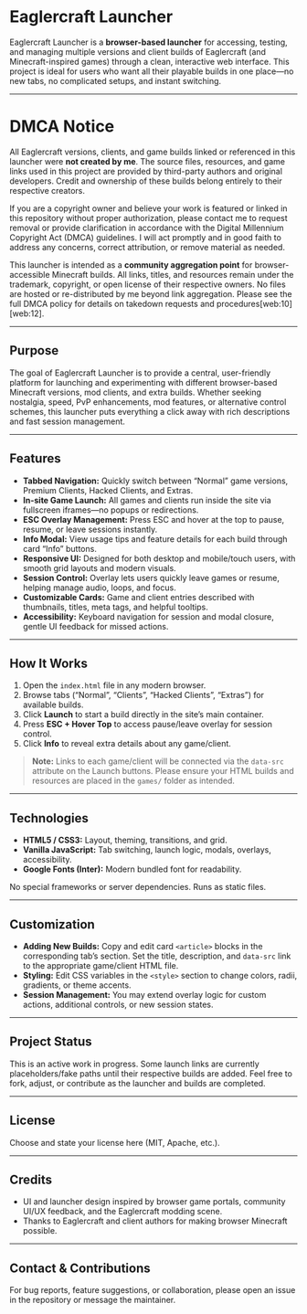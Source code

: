 # Eaglercraft Launcher

Eaglercraft Launcher is a **browser-based launcher** for accessing, testing, and managing multiple versions and client builds of Eaglercraft (and Minecraft-inspired games) through a clean, interactive web interface. This project is ideal for users who want all their playable builds in one place—no new tabs, no complicated setups, and instant switching.

---

# DMCA Notice

All Eaglercraft versions, clients, and game builds linked or referenced in this launcher were **not created by me**. The source files, resources, and game links used in this project are provided by third-party authors and original developers. Credit and ownership of these builds belong entirely to their respective creators.

If you are a copyright owner and believe your work is featured or linked in this repository without proper authorization, please contact me to request removal or provide clarification in accordance with the Digital Millennium Copyright Act (DMCA) guidelines. I will act promptly and in good faith to address any concerns, correct attribution, or remove material as needed.

This launcher is intended as a **community aggregation point** for browser-accessible Minecraft builds. All links, titles, and resources remain under the trademark, copyright, or open license of their respective owners. No files are hosted or re-distributed by me beyond link aggregation. Please see the full DMCA policy for details on takedown requests and procedures[web:10][web:12].

---

## Purpose

The goal of Eaglercraft Launcher is to provide a central, user-friendly platform for launching and experimenting with different browser-based Minecraft versions, mod clients, and extra builds. Whether seeking nostalgia, speed, PvP enhancements, mod features, or alternative control schemes, this launcher puts everything a click away with rich descriptions and fast session management.

---

## Features

- **Tabbed Navigation:** Quickly switch between “Normal” game versions, Premium Clients, Hacked Clients, and Extras.
- **In-site Game Launch:** All games and clients run inside the site via fullscreen iframes—no popups or redirections.
- **ESC Overlay Management:** Press ESC and hover at the top to pause, resume, or leave sessions instantly.
- **Info Modal:** View usage tips and feature details for each build through card “Info” buttons.
- **Responsive UI:** Designed for both desktop and mobile/touch users, with smooth grid layouts and modern visuals.
- **Session Control:** Overlay lets users quickly leave games or resume, helping manage audio, loops, and focus.
- **Customizable Cards:** Game and client entries described with thumbnails, titles, meta tags, and helpful tooltips.
- **Accessibility:** Keyboard navigation for session and modal closure, gentle UI feedback for missed actions.

---

## How It Works

1. Open the `index.html` file in any modern browser.
2. Browse tabs (“Normal”, “Clients”, “Hacked Clients”, “Extras”) for available builds.
3. Click **Launch** to start a build directly in the site’s main container.
4. Press **ESC + Hover Top** to access pause/leave overlay for session control.
5. Click **Info** to reveal extra details about any game/client.

> **Note:** Links to each game/client will be connected via the `data-src` attribute on the Launch buttons. Please ensure your HTML builds and resources are placed in the `games/` folder as intended.

---

## Technologies

- **HTML5 / CSS3:** Layout, theming, transitions, and grid.
- **Vanilla JavaScript:** Tab switching, launch logic, modals, overlays, accessibility.
- **Google Fonts (Inter):** Modern bundled font for readability.

No special frameworks or server dependencies. Runs as static files.

---

## Customization

- **Adding New Builds:** Copy and edit card `<article>` blocks in the corresponding tab’s section. Set the title, description, and `data-src` link to the appropriate game/client HTML file.
- **Styling:** Edit CSS variables in the `<style>` section to change colors, radii, gradients, or theme accents.
- **Session Management:** You may extend overlay logic for custom actions, additional controls, or new session states.

---

## Project Status

This is an active work in progress. Some launch links are currently placeholders/fake paths until their respective builds are added. Feel free to fork, adjust, or contribute as the launcher and builds are completed.

---

## License

Choose and state your license here (MIT, Apache, etc.).

---

## Credits

- UI and launcher design inspired by browser game portals, community UI/UX feedback, and the Eaglercraft modding scene.
- Thanks to Eaglercraft and client authors for making browser Minecraft possible.

---

## Contact & Contributions

For bug reports, feature suggestions, or collaboration, please open an issue in the repository or message the maintainer.

